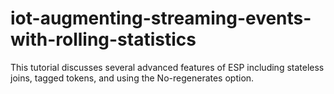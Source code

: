 # iot-augmenting-streaming-events-with-rolling-statistics
This tutorial discusses several advanced features of ESP including stateless joins, tagged tokens, and using the No-regenerates option.
